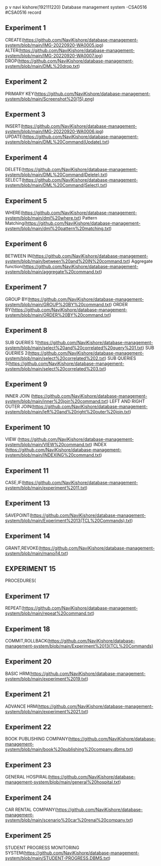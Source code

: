 p v navi kishore(192111220)
Database management system -CSA0516
#CSA0516 record
## Experiment 1
CREATE(https://github.com/NaviKishore/database-management-system/blob/main/IMG-20220920-WA0005.jpg)
ALTER(https://github.com/NaviKishore/database-management-system/blob/main/IMG-20220920-WA0007.jpg)
DROP(https://github.com/NaviKishore/database-management-system/blob/main/DML%20drop.txt)

## Experiment 2
PRIMARY KEY(https://github.com/NaviKishore/database-management-system/blob/main/Screenshot%20(15).png)

## Experment 3
INSERT(https://github.com/NaviKishore/database-management-system/blob/main/IMG-20220920-WA0006.jpg)
UPDATE(https://github.com/NaviKishore/database-management-system/blob/main/DML%20Command(Update).txt)

## Experiment 4
DELETE(https://github.com/NaviKishore/database-management-system/blob/main/DML%20Command(Delete).txt)
SELECT(https://github.com/NaviKishore/database-management-system/blob/main/DML%20Command(Select).txt)

## Experiment 5
WHERE(https://github.com/NaviKishore/database-management-system/blob/main/dml%20where.txt)
Pattern Matching(https://github.com/NaviKishore/database-management-system/blob/main/dml%20pattern%20matching.txt)

## Experiment 6
BETWEEN IN(https://github.com/NaviKishore/database-management-system/blob/main/between%20and%20IN%20command.txt)
Aggregate function(https://github.com/NaviKishore/database-management-system/blob/main/aggregate%20command.txt)

## Experiment 7
GROUP BY(https://github.com/NaviKishore/database-management-system/blob/main/GROUP%20BY%20command.txt)
ORDER BY(https://github.com/NaviKishore/database-management-system/blob/main/ORDER%20BY%20command.txt)

## Experiment 8
SUB QUERIES 1(https://github.com/NaviKishore/database-management-system/blob/main/select%20and%20correlated%20query%201.txt)
SUB QUERIES 2(https://github.com/NaviKishore/database-management-system/blob/main/select%20correlated%202.txt)
SUB QUERIES 3(https://github.com/NaviKishore/database-management-system/blob/main/select%20correlated%203.txt)

## Experiment 9
INNER JOIN (https://github.com/NaviKishore/database-management-system/blob/main/inner%20join%20command.txt)
LEFT AND RIGHT OUTER JOIN(https://github.com/NaviKishore/database-management-system/blob/main/left%20and%20right%20outer%20join.txt)

## Experiment 10
VIEW (https://github.com/NaviKishore/database-management-system/blob/main/VIEW%20command.txt)
INDEX (https://github.com/NaviKishore/database-management-system/blob/main/INDEXING%20command.txt)

## Experiment 11
CASE,IF(https://github.com/NaviKishore/database-management-system/blob/main/experiment%2011.txt)

## Experiment 13
SAVEPOINT(https://github.com/NaviKishore/database-management-system/blob/main/Experiment%2013(TCL%20Commands).txt)

## Experiment 14
GRANT,REVOKE(https://github.com/NaviKishore/database-management-system/blob/main/manoj14.txt)

## EXPERIMENT 15
PROCEDURES(

## Experiment 17
REPEAT(https://github.com/NaviKishore/database-management-system/blob/main/repeat%20command.txt)

## Experiment 18
COMMIT,ROLLBACK(https://github.com/NaviKishore/database-management-system/blob/main/Experiment%2013(TCL%20Commands)

## Experiment 20
  BASIC HRM(https://github.com/NaviKishore/database-management-system/blob/main/experiment%2019.txt)

## Experiment 21
ADVANCE HRM(https://github.com/NaviKishore/database-management-system/blob/main/experiment%2021.txt)

## Experiment 22
BOOK PUBLISHING COMPANY(https://github.com/NaviKishore/database-management-system/blob/main/book%20publishing%20company.dbms.txt)

## Experiment 23
GENERAL HOSPIRAL(https://github.com/NaviKishore/database-management-system/blob/main/general%20hospital.txt)

## Experiment 24
CAR RENTAL COMPANY(https://github.com/NaviKishore/database-management-system/blob/main/scenario%20car%20renal%20company.txt)

## Experiment 25
STUDENT PROGRESS MONITORING SYSTEM(https://github.com/NaviKishore/database-management-system/blob/main/STUDENT-PROGRESS.DBMS.txt)
